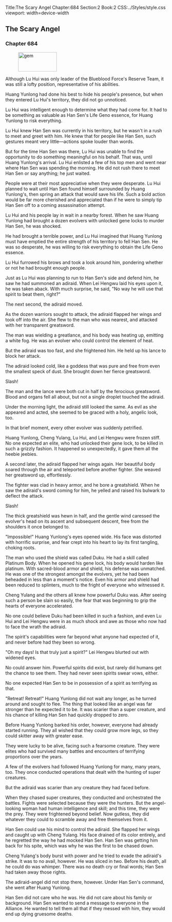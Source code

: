 Title:The Scary Angel 
Chapter:684 
Section:2 
Book:2 
CSS:../Styles/style.css 
viewport: width=device-width
  
## The Scary Angel
### Chapter 684
  
<figure>
	<img src="../Images/gem.gif" alt="gem" id="gem" width="120" height="60" />
</figure>
  

  
Although Lu Hui was only leader of the Blueblood Force's Reserve Team, it was still a lofty position, representative of his abilities.

Huang Yunlong had done his best to hide his people's presence, but when they entered Lu Hui's territory, they did not go unnoticed.

Lu Hui was intelligent enough to determine what they had come for. It had to be something as valuable as Han Sen's Life Geno essence, for Huang Yunlong to risk everything.

Lu Hui knew Han Sen was currently in his territory, but he wasn't in a rush to meet and greet with him. He knew that for people like Han Sen, such gestures meant very little—actions spoke louder than words.

But for the time Han Sen was there, Lu Hui was unable to find the opportunity to do something meaningful on his behalf. That was, until Huang Yunlong's arrival. Lu Hui enlisted a few of his top men and went near where Han Sen was spending the morning. He did not rush there to meet Han Sen or say anything; he just waited.

People were at their most appreciative when they were desperate. Lu Hui planned to wait until Han Sen found himself surrounded by Huang Yunlong's, then spring an attack that would save his life. Such a bold action would be far more cherished and appreciated than if he were to simply tip Han Sen off to a coming assassination attempt.

Lu Hui and his people lay in wait in a nearby forest. When he saw Huang Yunlong had brought a dozen evolvers with unlocked gene locks to murder Han Sen, he was shocked.

He had brought a terrible power, and Lu Hui imagined that Huang Yunlong must have emptied the entire strength of his territory to fell Han Sen. He was so desperate, he was willing to risk everything to obtain the Life Geno essence.

Lu Hui furrowed his brows and took a look around him, pondering whether or not he had brought enough people.

Just as Lu Hui was planning to run to Han Sen's side and defend him, he saw he had summoned an adiraid. When Lei Hengwu laid his eyes upon it, he was taken aback. With much surprise, he said, "No way he will use that spirit to beat them, right?"

The next second, the adiraid moved.

As the dozen warriors sought to attack, the adiraid flapped her wings and took off into the air. She flew to the man who was nearest, and attacked with her transparent greatsword.

The man was wielding a greatlance, and his body was heating up, emitting a white fog. He was an evolver who could control the element of heat.

But the adiraid was too fast, and she frightened him. He held up his lance to block her attack.

The adiraid looked cold, like a goddess that was pure and free from even the smallest speck of dust. She brought down her fierce greatsword.

Slash!

The man and the lance were both cut in half by the ferocious greatsword. Blood and organs fell all about, but not a single droplet touched the adiraid.

Under the morning light, the adiraid still looked the same. As evil as she appeared and acted, she seemed to be graced with a holy, angelic look, too.

In that brief moment, every other evolver was suddenly petrified.

Huang Yunlong, Cheng Yulang, Lu Hui, and Lei Hengwu were frozen stiff. No one expected an elite, who had unlocked their gene lock, to be killed in such a grizzly fashion. It happened so unexpectedly, it gave them all the heebie jeebies.

A second later, the adiraid flapped her wings again. Her beautiful body soared through the air and teleported before another fighter. She weaved her greatsword up, effortlessly.

The fighter was clad in heavy armor, and he bore a greatshield. When he saw the adiraid's sword coming for him, he yelled and raised his bulwark to deflect the attack.

Slash!

The thick greatshield was hewn in half, and the gentle wind caressed the evolver's head on its ascent and subsequent descent, free from the shoulders it once belonged to.

"Impossible!" Huang Yunlong's eyes opened wide. His face was distorted with horrific surprise, and fear crept into his heart to lay its first tangling, choking roots.

The man who used the shield was called Duku. He had a skill called Platinum Body. When he opened his gene lock, his body would harden like platinum. With sacred-blood armor and shield, his defense was unmatched. He was one of the strongest amongst the evolvers, yet he had been beheaded in less than a moment's notice. Even his armor and shield had been reduced to splinters, much to the fright of everyone who witnessed it.

Cheng Yulang and the others all knew how powerful Duku was. After seeing such a person be slain so easily, the fear that was beginning to grip the hearts of everyone accelerated.

No one could believe Duku had been killed in such a fashion, and even Lu Hui and Lei Hengwu were in as much shock and awe as those who now had to face the wrath the adiraid.

The spirit's capabilities were far beyond what anyone had expected of it, and never before had they been so wrong.

"Oh my days! Is that truly just a spirit?" Lei Hengwu blurted out with widened eyes.

No could answer him. Powerful spirits did exist, but rarely did humans get the chance to see them. They had never seen spirits swear vows, either.

No one expected Han Sen to be in possession of a spirit as terrifying as that.

"Retreat! Retreat!" Huang Yunlong did not wait any longer, as he turned around and sought to flee. The thing that looked like an angel was far stronger than he expected it to be. It was scarier than a super creature, and his chance of killing Han Sen had quickly dropped to zero.

Before Huang Yunlong barked his order, however, everyone had already started running. They all wished that they could grow more legs, so they could skitter away with greater ease.

They were lucky to be alive, facing such a fearsome creature. They were elites who had survived many battles and encounters of terrifying proportions over the years.

A few of the evolvers had followed Huang Yunlong for many, many years, too. They once conducted operations that dealt with the hunting of super creatures.

But the adiraid was scarier than any creature they had faced before.

When they chased super creatures, they conducted and orchestrated the battles. Fights were selected because they were the hunters. But the angel-looking woman had human intelligence and skill; and this time, they were the prey. They were frightened beyond belief. Now gutless, they did whatever they could to scramble away and free themselves from it.

Han Sen could use his mind to control the adiraid. She flapped her wings and caught up with Cheng Yulang. His face drained of its color entirely, and he regretted the way he had mocked Han Sen. Han Sen was getting him back for his spite, which was why he was the first to be chased down.

Cheng Yulang's body burst with power and he tried to evade the adiraid's strike. It was to no avail, however. He was sliced in two. Before his death, all he could do was whimper. There was no death cry or final words; Han Sen had taken away those rights.

The adiraid-angel did not stop there, however. Under Han Sen's command, she went after Huang Yunlong.

Han Sen did not care who he was. He did not care about his family or background. Han Sen wanted to send a message to everyone in the Alliance. He wanted to tell them all that if they messed with him, they would end up dying gruesome deaths.